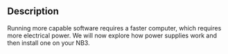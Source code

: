 ## Description
Running more capable software requires a faster computer, which requires more electrical power. We will now explore how power supplies work and then install one on your NB3.
